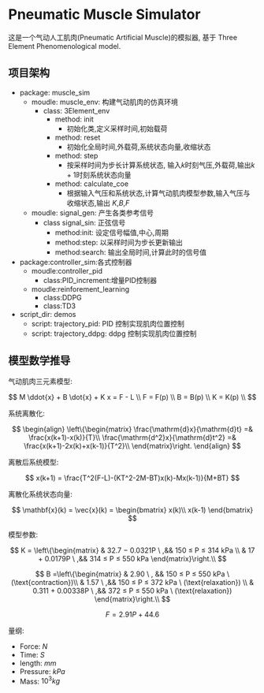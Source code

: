 # Pneumatic Muscle Simulator

这是一个气动人工肌肉(Pneumatic Artificial Muscle)的模拟器, 基于 Three Element  Phenomenological model.

## 项目架构

- package: muscle_sim
  - moudle: muscle_env: 构建气动肌肉的仿真环境
    - class: 3Element_env
      - method: init
        - 初始化类,定义采样时间,初始载荷
      - method: reset
        - 初始化全局时间,外载荷,系统状态向量,收缩状态
      - method: step
        - 按采样时间为步长计算系统状态, 输入$k$时刻气压,外载荷,输出$k+1$时刻系统状态向量
      - method: calculate_coe
        - 根据输入气压和系统状态,计算气动肌肉模型参数,输入气压与收缩状态,输出 $K$,$B$,$F$
  - moudle: signal_gen: 产生各类参考信号
    - class signal_sin: 正弦信号
      - method:init: 设定信号幅值,中心,周期
      - method:step: 以采样时间为步长更新输出
      - method:search: 输出全局时间,计算此时的信号值
- package:controller_sim:各式控制器
  - moudle:controller_pid
    - class:PID_increment:增量PID控制器
  - moudle:reinforement_learning
    - class:DDPG
    - class:TD3
- script_dir: demos
  - script: trajectory_pid: PID 控制实现肌肉位置控制
  - script: trajectory_ddpg: ddpg 控制实现肌肉位置控制

## 模型数学推导

气动肌肉三元素模型:

$$
M \ddot{x} + B \dot{x} + K x = F - L \\
F = F(p) \\
B = B(p) \\
K = K(p) \\
$$

系统离散化:

$$
\begin{align}
\left\{\begin{matrix}
\frac{\mathrm{d}x}{\mathrm{d}t} =&  \frac{x(k+1)-x(k)}{T}\\
\frac{\mathrm{d^2}x}{\mathrm{d}t^2} =&  \frac{x(k+1)-2x(k)+x(k-1)}{T^2}\\
\end{matrix}\right.
\end{align}
$$

离散后系统模型:

$$
x(k+1) = \frac{T^2(F-L)-(KT^2-2M-BT)x(k)-Mx(k-1)}{M+BT}
$$

离散化系统状态向量:

$$
\mathbf{x}(k) = \vec{x}(k) =
\begin{bmatrix}
x(k)\\
x(k-1)
\end{bmatrix}
$$

模型参数:

$$
K = \left\{\begin{matrix}
& 32.7 − 0.0321P \ ,&& 150 ≤ P ≤ 314 kPa \\
& 17 + 0.0179P \ ,&& 314 ≤ P ≤ 550 kPa
\end{matrix}\right.\\
$$

$$
B =\left\{\begin{matrix}
& 2.90 \ , && 150 ≤ P ≤ 550 kPa \ (\text{contraction})\\
& 1.57 \ ,&& 150 ≤ P ≤ 372 kPa \ (\text{relaxation}) \\
& 0.311 + 0.00338P \ ,&& 372 ≤ P ≤ 550 kPa \ (\text{relaxation})
\end{matrix}\right.\\
$$

$$
F= 2.91P+44.6
$$

量纲:

- Force: $N$
- Time: $S$
- length: $mm$
- Pressure: $kPa$
- Mass: $10^3kg$
